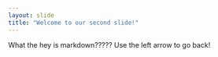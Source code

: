 ```yaml
---
layout: slide
title: "Welcome to our second slide!"
---
```

What the hey is markdown?????
Use the left arrow to go back!
